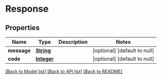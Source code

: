 # Response
## Properties

Name | Type | Description | Notes
------------ | ------------- | ------------- | -------------
**message** | [**String**](string.md) |  | [optional] [default to null]
**code** | [**Integer**](integer.md) |  | [optional] [default to null]

[[Back to Model list]](../README.md#documentation-for-models) [[Back to API list]](../README.md#documentation-for-api-endpoints) [[Back to README]](../README.md)

